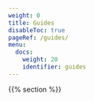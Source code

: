 ```yaml
---
weight: 0
title: Guides
disableToc: true
pageRef: /guides/
menu:
  docs:
    weight: 20
    identifier: guides
---
```

{{% section %}}
